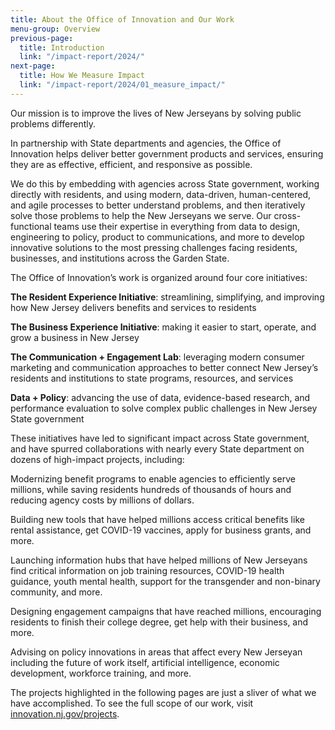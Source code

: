```yaml
---
title: About the Office of Innovation and Our Work
menu-group: Overview
previous-page:
  title: Introduction
  link: "/impact-report/2024/"
next-page:
  title: How We Measure Impact
  link: "/impact-report/2024/01_measure_impact/"
---
```


Our mission is to improve the lives of New Jerseyans by solving public problems differently.

In partnership with State departments and agencies, the Office of Innovation helps deliver better government products and services, ensuring they are as effective, efficient, and responsive as possible.

We do this by embedding with agencies across State government, working directly with residents, and using modern, data-driven, human-centered, and agile processes to better understand problems, and then iteratively solve those problems to help the New Jerseyans we serve. Our cross-functional teams use their expertise in everything from data to design, engineering to policy, product to communications, and more to develop innovative solutions to the most pressing challenges facing residents, businesses, and institutions across the Garden State.

The Office of Innovation’s work is organized around four core initiatives:

<div class="usa-alert usa-alert--info usa-alert--no-icon">
    <div class="usa-alert__body">
        <p class="usa-alert__text"><strong>The Resident Experience Initiative</strong>: streamlining, simplifying, and improving how New Jersey delivers benefits and services to residents</p>
    </div>
</div>

<div class="usa-alert usa-alert--info usa-alert--no-icon">
    <div class="usa-alert__body">
        <p class="usa-alert__text"><strong>The Business Experience Initiative</strong>: making it easier to start, operate, and grow a business in New Jersey</p>
    </div>
</div>

<div class="usa-alert usa-alert--info usa-alert--no-icon">
    <div class="usa-alert__body">
        <p class="usa-alert__text"><strong>The Communication + Engagement Lab</strong>: leveraging modern consumer marketing and communication approaches to better connect New Jersey’s residents and institutions to state programs, resources, and services</p>
    </div>
</div>

<div class="usa-alert usa-alert--info usa-alert--no-icon">
    <div class="usa-alert__body">
        <p class="usa-alert__text"><strong>Data + Policy</strong>: advancing the use of data, evidence-based research, and performance evaluation to solve complex public challenges in New Jersey State government</p>
    </div>
</div>

These initiatives have led to significant impact across State government, and have spurred collaborations with nearly every State department on dozens of high-impact projects, including:

<div class="usa-alert usa-alert--info usa-alert--no-icon">
    <div class="usa-alert__body">
        <p class="usa-alert__text">Modernizing benefit programs to enable agencies to efficiently serve millions, while saving residents hundreds of thousands of hours and reducing agency costs by millions of dollars.</p>
    </div>
</div>

<div class="usa-alert usa-alert--info usa-alert--no-icon">
    <div class="usa-alert__body">
        <p class="usa-alert__text">Building new tools that have helped millions access critical benefits like rental assistance, get COVID-19 vaccines, apply for business grants, and more.</p>
    </div>
</div>

<div class="usa-alert usa-alert--info usa-alert--no-icon">
    <div class="usa-alert__body">
        <p class="usa-alert__text">Launching information hubs that have helped millions of New Jerseyans find critical information on job training resources, COVID-19 health guidance, youth mental health, support for the transgender and non-binary community, and more.</p>
    </div>
</div>
<div class="usa-alert usa-alert--info usa-alert--no-icon">
    <div class="usa-alert__body">
        <p class="usa-alert__text">Designing engagement campaigns that have reached millions, encouraging residents to finish their college degree, get help with their business, and more.</p>
    </div>
</div>
<div class="usa-alert usa-alert--info usa-alert--no-icon">
    <div class="usa-alert__body">
        <p class="usa-alert__text">Advising on policy innovations in areas that affect every New Jerseyan including the future of work itself, artificial intelligence, economic development, workforce training, and more.</p>
    </div>
</div>

The projects highlighted in the following pages are just a sliver of what we have accomplished. To see the full scope of our work, visit [innovation.nj.gov/projects](https://innovation.nj.gov/projects).
